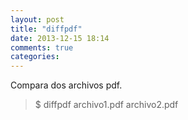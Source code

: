 ```yaml
---
layout: post
title: "diffpdf"
date: 2013-12-15 18:14
comments: true
categories: 
---
```

Compara dos archivos pdf.

>$ diffpdf archivo1.pdf archivo2.pdf

